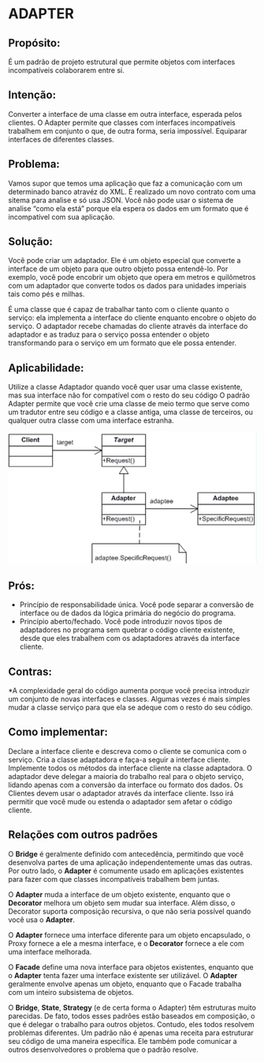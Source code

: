 # ADAPTER

## Propósito:
É um padrão de projeto estrutural que permite objetos com interfaces incompatíveis colaborarem entre si.

## Intenção:
Converter a interface de uma classe em outra interface, esperada pelos clientes. O Adapter permite que classes com interfaces incompatíveis trabalhem em conjunto o que, de outra forma, seria impossível.
Equiparar interfaces de diferentes classes.

## Problema:
Vamos supor que temos uma aplicação que faz a comunicação com um determinado banco atravéz do XML. É realizado um novo contrato com uma sitema para analise e só usa JSON.
Você não pode usar o sistema de analise “como ela está” porque ela espera os dados em um formato que é incompatível com sua aplicação.

## Solução:
Você pode criar um adaptador. Ele é um objeto especial que converte a interface de um objeto para que outro objeto possa entendê-lo.
Por exemplo, você pode encobrir um objeto que opera em metros e quilômetros com um adaptador que converte todos os dados para unidades imperiais tais como pés e milhas.

É uma classe que é capaz de trabalhar tanto com o cliente quanto o serviço: ela implementa a interface do cliente enquanto encobre o objeto do serviço. O adaptador recebe chamadas do cliente através da interface do adaptador e as traduz para o serviço possa entender o objeto transformando para o serviço em um formato que ele possa entender.

## Aplicabilidade: 

Utilize a classe Adaptador quando você quer usar uma classe existente, mas sua interface não for compatível com o resto do seu código
O padrão Adapter permite que você crie uma classe de meio termo que serve como um tradutor entre seu código e a classe antiga, uma classe de terceiros, ou qualquer outra classe com uma interface estranha.

![Representação do Adapter](./Adapter.png)

## Prós:
* Princípio de responsabilidade única. Você pode separar a conversão de interface ou de dados da lógica primária do negócio do programa.
* Princípio aberto/fechado. Você pode introduzir novos tipos de adaptadores no programa sem quebrar o código cliente existente, desde que eles trabalhem com os adaptadores através da interface cliente.

## Contras:
*A complexidade geral do código aumenta porque você precisa introduzir um conjunto de novas interfaces e classes. Algumas vezes é mais simples mudar a classe serviço para que ela se adeque com o resto do seu código.

## Como implementar:
Declare a interface cliente e descreva como o cliente se comunica com o serviço.
Cria a classe adaptadora e faça-a seguir a interface cliente. 
Implemente todos os métodos da interface cliente na classe adaptadora. O adaptador deve delegar a maioria do trabalho real para o objeto serviço, lidando apenas com a conversão da interface ou formato dos dados.
Os Clientes devem usar o adaptador através da interface cliente. Isso irá permitir que você mude ou estenda o adaptador sem afetar o código cliente.

## Relações com outros padrões

O __Bridge__ é geralmente definido com antecedência, permitindo que você desenvolva partes de uma aplicação independentemente umas das outras. Por outro lado, o __Adapter__ é comumente usado em aplicações existentes para fazer com que classes incompatíveis trabalhem bem juntas.

O __Adapter__ muda a interface de um objeto existente, enquanto que o __Decorator__ melhora um objeto sem mudar sua interface. Além disso, o Decorator suporta composição recursiva, o que não seria possível quando você usa o __Adapter__.

O __Adapter__ fornece uma interface diferente para um objeto encapsulado, o Proxy fornece a ele a mesma interface, e o __Decorator__ fornece a ele com uma interface melhorada.

O __Facade__ define uma nova interface para objetos existentes, enquanto que o __Adapter__ tenta fazer uma interface existente ser utilizável. O __Adapter__ geralmente envolve apenas um objeto, enquanto que o Facade trabalha com um inteiro subsistema de objetos.

O __Bridge__, __State__, __Strategy__ (e de certa forma o Adapter) têm estruturas muito parecidas. De fato, todos esses padrões estão baseados em composição, o que é delegar o trabalho para outros objetos. Contudo, eles todos resolvem problemas diferentes. Um padrão não é apenas uma receita para estruturar seu código de uma maneira específica. Ele também pode comunicar a outros desenvolvedores o problema que o padrão resolve.


